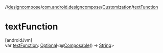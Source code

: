//[designcompose](../../../index.md)/[com.android.designcompose](../index.md)/[Customization](index.md)/[textFunction](text-function.md)

# textFunction

[androidJvm]\
var [textFunction](text-function.md): [Optional](https://developer.android.com/reference/kotlin/java/util/Optional.html)&lt;@[Composable](https://developer.android.com/reference/kotlin/androidx/compose/runtime/Composable.html)() -&gt; [String](https://kotlinlang.org/api/latest/jvm/stdlib/kotlin/-string/index.html)&gt;
